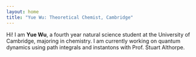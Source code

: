 ```yaml
---
layout: home
title: "Yue Wu: Theoretical Chemist, Cambridge"
---
```

Hi! I am **Yue Wu**, a fourth year natural science student at the University of Cambridge, majoring in chemistry. I am currently working on quantum dynamics using path integrals and instantons with Prof. Stuart Althorpe.
